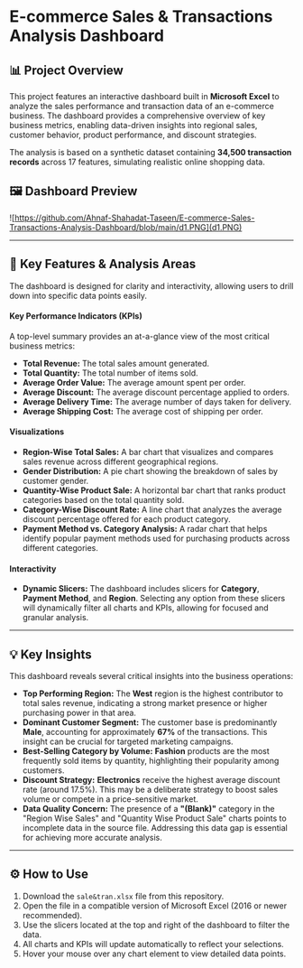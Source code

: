 # E-commerce Sales & Transactions Analysis Dashboard

## 📊 Project Overview

This project features an interactive dashboard built in **Microsoft Excel** to analyze the sales performance and transaction data of an e-commerce business. The dashboard provides a comprehensive overview of key business metrics, enabling data-driven insights into regional sales, customer behavior, product performance, and discount strategies.

The analysis is based on a synthetic dataset containing **34,500 transaction records** across 17 features, simulating realistic online shopping data.

## 🖼️ Dashboard Preview

![https://github.com/Ahnaf-Shahadat-Taseen/E-commerce-Sales-Transactions-Analysis-Dashboard/blob/main/d1.PNG](d1.PNG)

---

## 🚀 Key Features & Analysis Areas

The dashboard is designed for clarity and interactivity, allowing users to drill down into specific data points easily.

#### **Key Performance Indicators (KPIs)**
A top-level summary provides an at-a-glance view of the most critical business metrics:
* **Total Revenue:** The total sales amount generated.
* **Total Quantity:** The total number of items sold.
* **Average Order Value:** The average amount spent per order.
* **Average Discount:** The average discount percentage applied to orders.
* **Average Delivery Time:** The average number of days taken for delivery.
* **Average Shipping Cost:** The average cost of shipping per order.

#### **Visualizations**
* **Region-Wise Total Sales:** A bar chart that visualizes and compares sales revenue across different geographical regions.
* **Gender Distribution:** A pie chart showing the breakdown of sales by customer gender.
* **Quantity-Wise Product Sale:** A horizontal bar chart that ranks product categories based on the total quantity sold.
* **Category-Wise Discount Rate:** A line chart that analyzes the average discount percentage offered for each product category.
* **Payment Method vs. Category Analysis:** A radar chart that helps identify popular payment methods used for purchasing products across different categories.

#### **Interactivity**
* **Dynamic Slicers:** The dashboard includes slicers for **Category**, **Payment Method**, and **Region**. Selecting any option from these slicers will dynamically filter all charts and KPIs, allowing for focused and granular analysis.

---

## 💡 Key Insights

This dashboard reveals several critical insights into the business operations:

* **Top Performing Region:** The **West** region is the highest contributor to total sales revenue, indicating a strong market presence or higher purchasing power in that area.
* **Dominant Customer Segment:** The customer base is predominantly **Male**, accounting for approximately **67%** of the transactions. This insight can be crucial for targeted marketing campaigns.
* **Best-Selling Category by Volume:** **Fashion** products are the most frequently sold items by quantity, highlighting their popularity among customers.
* **Discount Strategy:** **Electronics** receive the highest average discount rate (around 17.5%). This may be a deliberate strategy to boost sales volume or compete in a price-sensitive market.
* **Data Quality Concern:** The presence of a **"(Blank)"** category in the "Region Wise Sales" and "Quantity Wise Product Sale" charts points to incomplete data in the source file. Addressing this data gap is essential for achieving more accurate analysis.

---

## ⚙️ How to Use

1.  Download the `sale&tran.xlsx` file from this repository.
2.  Open the file in a compatible version of Microsoft Excel (2016 or newer recommended).
3.  Use the slicers located at the top and right of the dashboard to filter the data.
4.  All charts and KPIs will update automatically to reflect your selections.
5.  Hover your mouse over any chart element to view detailed data points.
